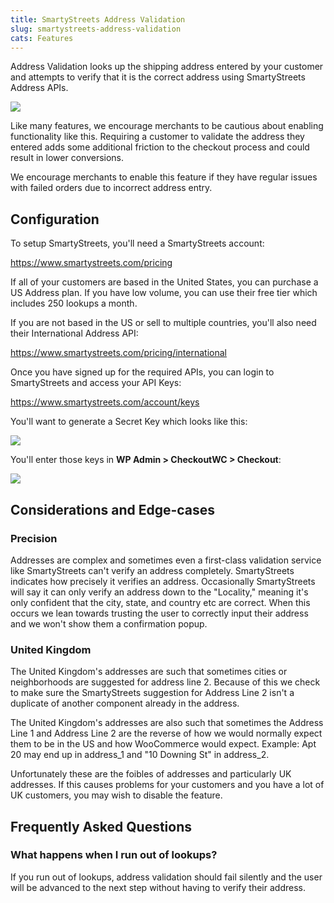 ```yaml
---
title: SmartyStreets Address Validation
slug: smartystreets-address-validation
cats: Features
---
```



  <p>
    Address Validation looks up the shipping address entered by your customer and attempts to verify that it is the correct address using SmartyStreets Address APIs.
  </p>
  <p>
    <img style="max-width: 800px" src="https://s3.amazonaws.com/helpscout.net/docs/assets/5bdde2822c7d3a01757ac42e/images/60ae79392246b50b7f38f49e/file-csXMvkJ81K.gif" />
  </p>
  <p>
    Like many features, we encourage merchants to be cautious about enabling functionality like this. Requiring a customer to validate the address they entered adds some additional friction to the checkout process and could result in lower conversions.
  </p>
  <p>
    We encourage merchants to enable this feature if they have regular issues with failed orders due to incorrect address entry.
  </p>
  <h2>
    Configuration
  </h2>
  <p>
    To setup SmartyStreets, you'll need a SmartyStreets account:
  </p>
  <p>
    <a href="https://www.smartystreets.com/pricing">https://www.smartystreets.com/pricing</a>
  </p>
  <p>
    If all of your customers are based in the United States, you can purchase a US Address plan. If you have low volume, you can use their free tier which includes 250 lookups a month.
  </p>
  <p>
    If you are not based in the US or sell to multiple countries, you'll also need their International Address API:
  </p>
  <p>
    <a href="https://www.smartystreets.com/pricing/international">https://www.smartystreets.com/pricing/international</a>
  </p>
  <p>
    Once you have signed up for the required APIs, you can login to SmartyStreets and access your API Keys:
  </p>
  <p>
    <a href="https://www.smartystreets.com/account/keys">https://www.smartystreets.com/account/keys</a>
  </p>
  <p>
    You'll want to generate a Secret Key which looks like this:
  </p>
  <p>
    <img src="https://s3.amazonaws.com/helpscout.net/docs/assets/5bdde2822c7d3a01757ac42e/images/60ae7a9c4dda6972e092f74d/file-y9hjoOJLaI.png" />
  </p>
  <p>
    You'll enter those keys in <strong>WP Admin &gt; CheckoutWC &gt; Checkout</strong>:
  </p>
  <p>
    <img src="https://s3.amazonaws.com/helpscout.net/docs/assets/5bdde2822c7d3a01757ac42e/images/60ae7b25c1410a601d9ad311/file-hobElCJaNc.png" />
  </p>
  <h2>
    Considerations and Edge-cases
  </h2>
  <h3>
    Precision
  </h3>
  <p>
    Addresses are complex and sometimes even a first-class validation service like SmartyStreets can't verify an address completely. SmartyStreets indicates how precisely it verifies an address. Occasionally SmartyStreets will say it can only verify an address down to the "Locality," meaning it's only confident that the city, state, and country etc are correct. When this occurs we lean towards trusting the user to correctly input their address and we won't show them a confirmation popup.
  </p>
  <h3>
    United Kingdom
  </h3>
  <p>
    The United Kingdom's addresses are such that sometimes cities or neighborhoods are suggested for address line 2. Because of this we check to make sure the SmartyStreets suggestion for Address Line 2 isn't a duplicate of another component already in the address.
  </p>
  <p>
    The United Kingdom's addresses are also such that sometimes the Address Line 1 and Address Line 2 are the reverse of how we would normally expect them to be in the US and how WooCommerce would expect. Example: Apt 20 may end up in address_1 and "10 Downing St" in address_2.
  </p>
  <p>
    Unfortunately these are the foibles of addresses and particularly UK addresses. If this causes problems for your customers and you have a lot of UK customers, you may wish to disable the feature.
  </p>
  <h2>
    Frequently Asked Questions
  </h2>
  <h3>
    What happens when I run out of lookups?
  </h3>
  <p>
    If you run out of lookups, address validation should fail silently and the user will be advanced to the next step without having to verify their address.
  </p>
